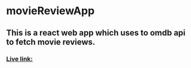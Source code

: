 # movieReviewApp

## This is a react web app which uses to omdb api to fetch movie reviews.

###  <a href="" target="_blank">Live link:</a>
